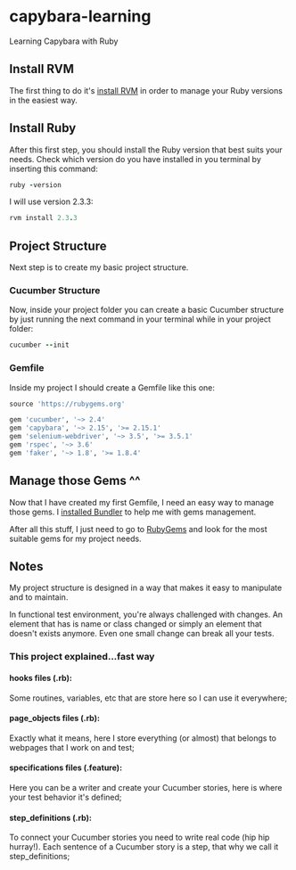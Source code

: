# capybara-learning
Learning Capybara with Ruby

## Install RVM

The first thing to do it's [install RVM](https://rvm.io/rvm/install) in order to manage your Ruby versions in the easiest way.

## Install Ruby
After this first step, you should install the Ruby version that best suits your needs.
Check which version do you have installed in you terminal by inserting this command:

```ruby
ruby -version
```
I will use version 2.3.3:

```ruby
rvm install 2.3.3
```
## Project Structure

Next step is to create my basic project structure.

### Cucumber Structure

Now, inside your project folder you can create a basic Cucumber structure by just running the next command in your terminal while in your project folder:
```ruby
cucumber --init
```

### Gemfile
Inside my project I should create a Gemfile like this one:

```ruby
source 'https://rubygems.org'

gem 'cucumber', '~> 2.4'
gem 'capybara', '~> 2.15', '>= 2.15.1'
gem 'selenium-webdriver', '~> 3.5', '>= 3.5.1'
gem 'rspec', '~> 3.6'
gem 'faker', '~> 1.8', '>= 1.8.4'
```
## Manage those Gems ^^

Now that I have created my first Gemfile, I need an easy way to manage those gems.
I [installed Bundler](http://bundler.io/) to help me with gems management.

After all this stuff, I just need to go to [RubyGems](https://rubygems.org/) and look for the most suitable gems for my project needs.

## Notes

My project structure is designed in a way that makes it easy to manipulate and to maintain.

In functional test environment, you're always challenged with changes. An element that has is name or class changed or simply an element that doesn't exists anymore. Even one small change can break all your tests.

### This project explained...fast way

#### hooks files (.rb):
Some routines, variables, etc that are store here so I can use it everywhere;
#### page_objects files (.rb):
Exactly what it means, here I store everything (or almost) that belongs to webpages that I work on and test;
#### specifications files (.feature):
Here you can be a writer and create your Cucumber stories, here is where your test behavior it's defined;
#### step_definitions (.rb):
To connect your Cucumber stories you need to write real code (hip hip hurray!). Each sentence of a Cucumber story is a step, that why we call it step_definitions;
